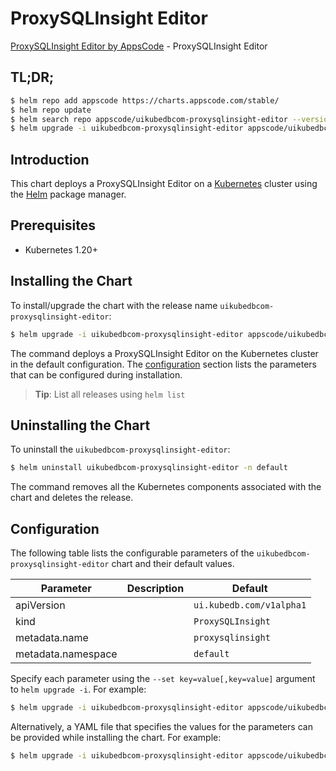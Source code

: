 # ProxySQLInsight Editor

[ProxySQLInsight Editor by AppsCode](https://appscode.com) - ProxySQLInsight Editor

## TL;DR;

```bash
$ helm repo add appscode https://charts.appscode.com/stable/
$ helm repo update
$ helm search repo appscode/uikubedbcom-proxysqlinsight-editor --version=v0.15.0
$ helm upgrade -i uikubedbcom-proxysqlinsight-editor appscode/uikubedbcom-proxysqlinsight-editor -n default --create-namespace --version=v0.15.0
```

## Introduction

This chart deploys a ProxySQLInsight Editor on a [Kubernetes](http://kubernetes.io) cluster using the [Helm](https://helm.sh) package manager.

## Prerequisites

- Kubernetes 1.20+

## Installing the Chart

To install/upgrade the chart with the release name `uikubedbcom-proxysqlinsight-editor`:

```bash
$ helm upgrade -i uikubedbcom-proxysqlinsight-editor appscode/uikubedbcom-proxysqlinsight-editor -n default --create-namespace --version=v0.15.0
```

The command deploys a ProxySQLInsight Editor on the Kubernetes cluster in the default configuration. The [configuration](#configuration) section lists the parameters that can be configured during installation.

> **Tip**: List all releases using `helm list`

## Uninstalling the Chart

To uninstall the `uikubedbcom-proxysqlinsight-editor`:

```bash
$ helm uninstall uikubedbcom-proxysqlinsight-editor -n default
```

The command removes all the Kubernetes components associated with the chart and deletes the release.

## Configuration

The following table lists the configurable parameters of the `uikubedbcom-proxysqlinsight-editor` chart and their default values.

|     Parameter      | Description |               Default               |
|--------------------|-------------|-------------------------------------|
| apiVersion         |             | <code>ui.kubedb.com/v1alpha1</code> |
| kind               |             | <code>ProxySQLInsight</code>        |
| metadata.name      |             | <code>proxysqlinsight</code>        |
| metadata.namespace |             | <code>default</code>                |


Specify each parameter using the `--set key=value[,key=value]` argument to `helm upgrade -i`. For example:

```bash
$ helm upgrade -i uikubedbcom-proxysqlinsight-editor appscode/uikubedbcom-proxysqlinsight-editor -n default --create-namespace --version=v0.15.0 --set apiVersion=ui.kubedb.com/v1alpha1
```

Alternatively, a YAML file that specifies the values for the parameters can be provided while
installing the chart. For example:

```bash
$ helm upgrade -i uikubedbcom-proxysqlinsight-editor appscode/uikubedbcom-proxysqlinsight-editor -n default --create-namespace --version=v0.15.0 --values values.yaml
```
